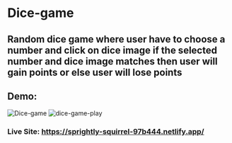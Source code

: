 # Dice-game

## Random dice game where user have to choose a number and click on dice image if the selected number and dice image matches then user will gain points or else user will lose points

## Demo:
![Dice-game](https://github.com/avi78/Dice-game/assets/92016042/71752253-20a0-487b-9fa9-99da85a9f9ab)
![dice-game-play](https://github.com/avi78/Dice-game/assets/92016042/cb769a51-867f-4615-9e4d-c301ad37226b)

### Live Site: https://sprightly-squirrel-97b444.netlify.app/

